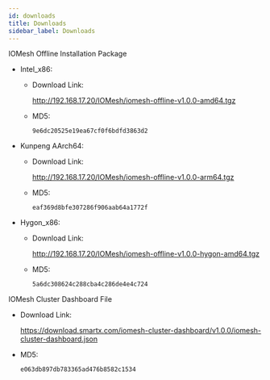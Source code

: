 ```yaml
---
id: downloads
title: Downloads 
sidebar_label: Downloads
---
```



IOMesh Offline Installation Package

- Intel_x86:
  - Download Link: 
    
    <http://192.168.17.20/IOMesh/iomesh-offline-v1.0.0-amd64.tgz>
  - MD5: 
    ```
    9e6dc20525e19ea67cf0f6bdfd3863d2
    ```
- Kunpeng AArch64:
  - Download Link: 
  
    <http://192.168.17.20/IOMesh/iomesh-offline-v1.0.0-arm64.tgz>
  - MD5: 
    ```
    eaf369d8bfe307286f906aab64a1772f
    ```

- Hygon_x86:
  - Download Link:
  
     <http://192.168.17.20/IOMesh/iomesh-offline-v1.0.0-hygon-amd64.tgz>
  - MD5: 
    ```
    5a6dc308624c288cba4c286de4e4c724
    ```

IOMesh Cluster Dashboard File
- Download Link:

  <https://download.smartx.com/iomesh-cluster-dashboard/v1.0.0/iomesh-cluster-dashboard.json>

- MD5:
  ```
  e063db897db783365ad476b8582c1534
  ```


